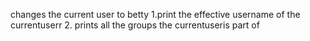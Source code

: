 changes the current user to betty
1.print the effective username of the currentuserr
2. prints all the groups the currentuseris part of 
